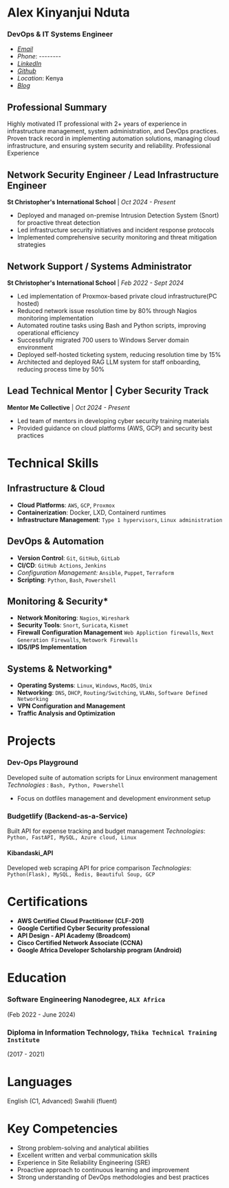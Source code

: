 # Alex Kinyanjui Nduta
### DevOps & IT Systems Engineer
- [*Email*](alex.k.nduta@gmail.com)
- *Phone*: --------
- [*LinkedIn*](https://tinyurl.com/3te7pk9p)
- [*Github*](https://github.com/AlexNduta)
- *Location*: Kenya
- [*Blog*](https://alexnduta.netlify.app/)
## Professional Summary
Highly motivated IT professional with 2+ years of experience in infrastructure management,
system administration, and DevOps practices. Proven track record in implementing automation
solutions, managing cloud infrastructure, and ensuring system security and reliability.
Professional Experience
## Network Security Engineer / Lead Infrastructure Engineer
**St Christopher's International School** | *Oct 2024 - Present*

- Deployed and managed on-premise Intrusion Detection System (Snort) for proactive
threat detection
-  Led infrastructure security initiatives and incident response protocols
-  Implemented comprehensive security monitoring and threat mitigation strategies
## Network Support / Systems Administrator
**St Christopher's International School** | *Feb 2022 - Sept 2024*
-  Led implementation of Proxmox-based private cloud infrastructure(PC hosted)
-  Reduced network issue resolution time by 80% through Nagios monitoring
implementation
-  Automated routine tasks using Bash and Python scripts, improving operational efficiency
-  Successfully migrated 700 users to Windows Server domain environment
- Deployed self-hosted ticketing system, reducing resolution time by 15%
-  Architected and deployed RAG LLM system for staff onboarding, reducing process time
by 50%
## Lead Technical Mentor | Cyber Security Track
**Mentor Me Collective** | *Oct 2024 - Present*
- Led team of mentors in developing cyber security training materials
- Provided guidance on cloud platforms (AWS, GCP) and security best practices
# Technical Skills
## Infrastructure & Cloud
- **Cloud Platforms**: `AWS`, `GCP`, `Proxmox`
- **Containerization**: Docker, LXD, Containerd runtimes
- **Infrastructure Management**: `Type 1 hypervisors`, `Linux administration`
## DevOps & Automation

- **Version Control**: `Git`, `GitHub`, `GitLab`
- **CI/CD**: `GitHub Actions`, `Jenkins`
- **Configuration Management*:* `Ansible`, `Puppet`, `Terraform`
- **Scripting**: `Python`, `Bash`, `Powershell`
## Monitoring & Security*
- **Network Monitoring**: `Nagios`, `Wireshark`
- **Security Tools**: `Snort`, `Suricata`, `Kismet`
- **Firewall Configuration Management** `Web Appliction firewalls`, `Next Generation Firewalls`, `Netowork Firewalls`
- **IDS/IPS Implementation**

## Systems & Networking*
- **Operating Systems**: `Linux`, `Windows`, `MacOS`, `Unix`
- **Networking**: `DNS`, `DHCP`, `Routing/Switching`, `VLANs`, `Software Defined Networking`
- **VPN Configuration and Management**
- **Traffic Analysis and Optimization**

# Projects
### Dev-Ops Playground
Developed suite of automation scripts for Linux environment management
*Technologies* : `Bash, Python, Powershell`
- Focus on dotfiles management and development environment setup
### Budgetlify (Backend-as-a-Service)
Built API for expense tracking and budget management
*Technologies*: `Python, FastAPI, MySQL, Azure cloud, Linux`
#### Kibandaski_API
Developed web scraping API for price comparison
*Technologies*: `Python(Flask), MySQL, Redis, Beautiful Soup, GCP`
# Certifications
- **AWS Certified Cloud Practitioner (CLF-201)** 
- **Google Certified Cyber Security professional**
- **API Design - API Academy (Broadcom)**
- **Cisco Certified Network Associate (CCNA)**
- **Google Africa Developer Scholarship program (Android)**

# Education

### Software Engineering Nanodegree, `ALX Africa `
(Feb 2022 - June 2024)
### Diploma in Information Technology, `Thika Technical Training Institute` 
(2017 - 2021)
# Languages
English (C1, Advanced)
Swahili (fluent)

# Key Competencies
- Strong problem-solving and analytical abilities
- Excellent written and verbal communication skills
- Experience in Site Reliability Engineering (SRE)
- Proactive approach to continuous learning and improvement
- Strong understanding of DevOps methodologies and best practices

